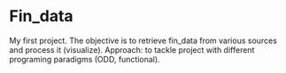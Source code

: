 # Fin_data
My first project. The objective is to retrieve fin_data from various sources and process it (visualize).
Approach: to tackle project with different programing paradigms (ODD, functional).
